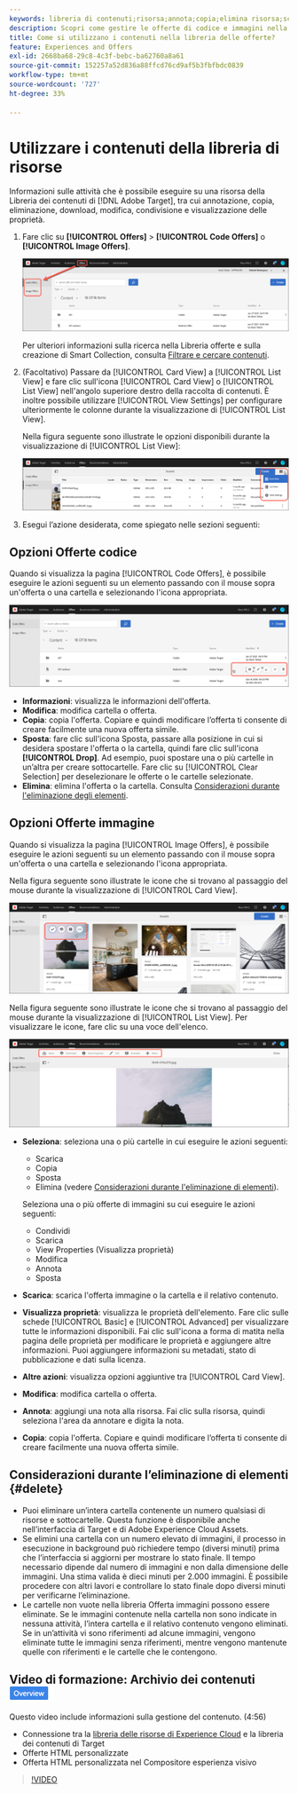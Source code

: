 ```yaml
---
keywords: libreria di contenuti;risorsa;annota;copia;elimina risorsa;scarica risorsa;modifica contenuto;condividi scheda;visualizza proprietà contenuto
description: Scopri come gestire le offerte di codice e immagini nella libreria Adobe [!DNL Target] Offers. Scopri come visualizzare i dettagli di un’offerta e come modificare, copiare, spostare o eliminare le offerte.
title: Come si utilizzano i contenuti nella libreria delle offerte?
feature: Experiences and Offers
exl-id: 2668ba68-29c8-4c3f-bebc-ba62760a8a61
source-git-commit: 152257a52d836a88ffcd76cd9af5b3fbfbdc0839
workflow-type: tm+mt
source-wordcount: '727'
ht-degree: 33%

---
```


# Utilizzare i contenuti della libreria di risorse

Informazioni sulle attività che è possibile eseguire su una risorsa della Libreria dei contenuti di [!DNL Adobe Target], tra cui annotazione, copia, eliminazione, download, modifica, condivisione e visualizzazione delle proprietà.

1. Fare clic su **[!UICONTROL Offers]** > **[!UICONTROL Code Offers]** o **[!UICONTROL Image Offers]**.

   ![Schede Offerte codice e Offerte immagine](/help/main/c-experiences/c-manage-content/assets/offers-both.png)

   Per ulteriori informazioni sulla ricerca nella Libreria offerte e sulla creazione di Smart Collection, consulta [Filtrare e cercare contenuti](/help/main/c-experiences/c-manage-content/filter-and-search-content.md#concept_3B59B8F025BF4CEA82ECC5199D365276).

1. (Facoltativo) Passare da [!UICONTROL Card View] a [!UICONTROL List View] e fare clic sull&#39;icona [!UICONTROL Card View] o [!UICONTROL List View] nell&#39;angolo superiore destro della raccolta di contenuti. È inoltre possibile utilizzare [!UICONTROL View Settings] per configurare ulteriormente le colonne durante la visualizzazione di [!UICONTROL List View].

   Nella figura seguente sono illustrate le opzioni disponibili durante la visualizzazione di [!UICONTROL List View]:

   ![Opzioni visualizzazione elenco](/help/main/c-experiences/c-manage-content/assets/view-settings-options.png)

1. Esegui l’azione desiderata, come spiegato nelle sezioni seguenti:

## Opzioni Offerte codice

Quando si visualizza la pagina [!UICONTROL Code Offers], è possibile eseguire le azioni seguenti su un elemento passando con il mouse sopra un&#39;offerta o una cartella e selezionando l&#39;icona appropriata.

![Icone al passaggio del mouse nella scheda Offerte di codice](/help/main/c-experiences/c-manage-content/assets/code-offers-hover-icons.png)

* **Informazioni**: visualizza le informazioni dell&#39;offerta.
* **Modifica**: modifica cartella o offerta.
* **Copia**: copia l&#39;offerta. Copiare e quindi modificare l’offerta ti consente di creare facilmente una nuova offerta simile.
* **Sposta**: fare clic sull&#39;icona Sposta, passare alla posizione in cui si desidera spostare l&#39;offerta o la cartella, quindi fare clic sull&#39;icona **[!UICONTROL Drop]**. Ad esempio, puoi spostare una o più cartelle in un’altra per creare sottocartelle. Fare clic su [!UICONTROL Clear Selection] per deselezionare le offerte o le cartelle selezionate.
* **Elimina**: elimina l&#39;offerta o la cartella. Consulta [Considerazioni durante l&#39;eliminazione degli elementi](#delete).

## Opzioni Offerte immagine

Quando si visualizza la pagina [!UICONTROL Image Offers], è possibile eseguire le azioni seguenti su un elemento passando con il mouse sopra un&#39;offerta o una cartella e selezionando l&#39;icona appropriata.

Nella figura seguente sono illustrate le icone che si trovano al passaggio del mouse durante la visualizzazione di [!UICONTROL Card View].

![Icone attivate al passaggio del mouse nella scheda Offerte immagine in Vista a schede](/help/main/c-experiences/c-manage-content/assets/image-offers-hover-icons.png)

Nella figura seguente sono illustrate le icone che si trovano al passaggio del mouse durante la visualizzazione di [!UICONTROL List View]. Per visualizzare le icone, fare clic su una voce dell&#39;elenco.

![Icone selezionate nella scheda Offerte immagine nella vista a elenco](/help/main/c-experiences/c-manage-content/assets/list-view-hover.png)

* **Seleziona**: seleziona una o più cartelle in cui eseguire le azioni seguenti:

   * Scarica
   * Copia
   * Sposta
   * Elimina (vedere [Considerazioni durante l&#39;eliminazione di elementi](#delete)).

  Seleziona una o più offerte di immagini su cui eseguire le azioni seguenti:

   * Condividi
   * Scarica
   * View Properties (Visualizza proprietà)
   * Modifica
   * Annota
   * Sposta

* **Scarica**: scarica l&#39;offerta immagine o la cartella e il relativo contenuto.
* **Visualizza proprietà**: visualizza le proprietà dell&#39;elemento. Fare clic sulle schede [!UICONTROL Basic] e [!UICONTROL Advanced] per visualizzare tutte le informazioni disponibili. Fai clic sull&#39;icona a forma di matita nella pagina delle proprietà per modificare le proprietà e aggiungere altre informazioni. Puoi aggiungere informazioni su metadati, stato di pubblicazione e dati sulla licenza.
* **Altre azioni**: visualizza opzioni aggiuntive tra [!UICONTROL Card View].
* **Modifica**: modifica cartella o offerta.
* **Annota**: aggiungi una nota alla risorsa. Fai clic sulla risorsa, quindi seleziona l&#39;area da annotare e digita la nota.
* **Copia**: copia l&#39;offerta. Copiare e quindi modificare l’offerta ti consente di creare facilmente una nuova offerta simile.

## Considerazioni durante l’eliminazione di elementi {#delete}

* Puoi eliminare un’intera cartella contenente un numero qualsiasi di risorse e sottocartelle. Questa funzione è disponibile anche nell’interfaccia di Target e di Adobe Experience Cloud Assets.
* Se elimini una cartella con un numero elevato di immagini, il processo in esecuzione in background può richiedere tempo (diversi minuti) prima che l’interfaccia si aggiorni per mostrare lo stato finale. Il tempo necessario dipende dal numero di immagini e non dalla dimensione delle immagini. Una stima valida è dieci minuti per 2.000 immagini. È possibile procedere con altri lavori e controllare lo stato finale dopo diversi minuti per verificarne l’eliminazione.
* Le cartelle non vuote nella libreria Offerta immagini possono essere eliminate. Se le immagini contenute nella cartella non sono indicate in nessuna attività, l’intera cartella e il relativo contenuto vengono eliminati. Se in un’attività vi sono riferimenti ad alcune immagini, vengono eliminate tutte le immagini senza riferimenti, mentre vengono mantenute quelle con riferimenti e le cartelle che le contengono.

## Video di formazione: Archivio dei contenuti ![Badge panoramica](/help/main/assets/overview.png)

Questo video include informazioni sulla gestione del contenuto. (4:56)

* Connessione tra la [libreria delle risorse di Experience Cloud](https://experienceleague.adobe.com/docs/core-services/interface/assets/creative-cloud.html) e la libreria dei contenuti di Target
* Offerte HTML personalizzate
* Offerta HTML personalizzata nel Compositore esperienza visivo

>[!VIDEO](https://video.tv.adobe.com/v/17387)
